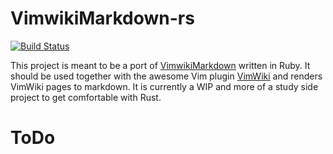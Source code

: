 # VimwikiMarkdown-rs

[![Build Status](https://travis-ci.org/tfachmann/vimwiki-markdown-rs.svg?branch=master)](https://travis-ci.org/tfachmann/vimwiki-markdown-rs)

This project is meant to be a port of [VimwikiMarkdown](https://github.com/patrickdavey/vimwiki_markdown) written in Ruby.
It should be used together with the awesome Vim plugin [VimWiki](https://github.com/vimwiki/vimwiki) and renders VimWiki pages to markdown.
It is currently a WIP and more of a study side project to get comfortable with Rust.

# ToDo
